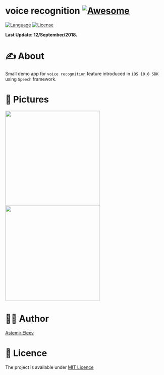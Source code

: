 # voice recognition [![Awesome](https://cdn.rawgit.com/sindresorhus/awesome/d7305f38d29fed78fa85652e3a63e154dd8e8829/media/badge.svg)](https://github.com/sindresorhus/awesome)

[![Language](https://img.shields.io/badge/language-Swift-orange.svg)]()
[![License](https://img.shields.io/badge/license-MIT-blue.svg)]()

**Last Update: 12/September/2018.**

# ✍️ About 

Small demo app for `voice recognition` feature introduced in `iOS 10.0 SDK` using `Speech` framework. 

# 🌅 Pictures

<img src="https://cloud.githubusercontent.com/assets/5098753/18479850/93f4499e-79e7-11e6-8601-aacae721396b.jpg" width="300">

<img src="https://cloud.githubusercontent.com/assets/5098753/18479849/93f34152-79e7-11e6-8e4f-f960119a3a90.jpg" width="300">


# 👨‍💻 Author 
[Astemir Eleev](https://github.com/jVirus)

# 🔖 Licence
The project is available under [MIT Licence](https://github.com/Graveward/voice_recognition_demo-ios/blob/master/LICENSE)
